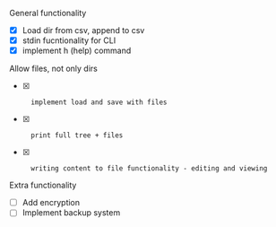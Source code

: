 General functionality
- [x] Load dir from csv, append to csv
- [x] stdin fucntionality for CLI
- [x] implement h (help) command

Allow files, not only dirs
- [x]       implement load and save with files
- [x]       print full tree + files
- [x]       writing content to file functionality - editing and viewing

Extra functionality
- [ ] Add encryption
- [ ] Implement backup system